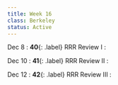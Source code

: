 ```yaml
---
title: Week 16
class: Berkeley
status: Active
---
```


Dec 8
: **40**{: .label} RRR Review I
    : <!--{{site.links.lec.slides.slide41}} {{site.links.lec.demo.demo41}}-->

Dec 10
: **41**{: .label} RRR Review II
    : <!--{{site.links.lec.slides.slide42}} {{site.links.lec.demo.demo42}}-->

Dec 12
: **42**{: .label} RRR Review III
  : <!--{{site.links.lec.slides.slide43}} {{site.links.lec.demo.demo43}}-->
